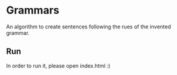 # Grammars
An algorithm to create sentences following the rues of the invented grammar.

## Run
In order to run it, please open index.html :)
